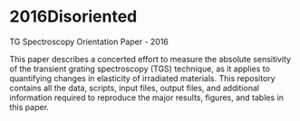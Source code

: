 # 2016Disoriented
TG Spectroscopy Orientation Paper - 2016

This paper describes a concerted effort to measure the absolute sensitivity of the transient grating spectroscopy (TGS) technique, as it applies to quantifying changes in elasticity of irradiated materials. This repository contains all the data, scripts, input files, output files, and additional information required to reproduce the major results, figures, and tables in this paper.
